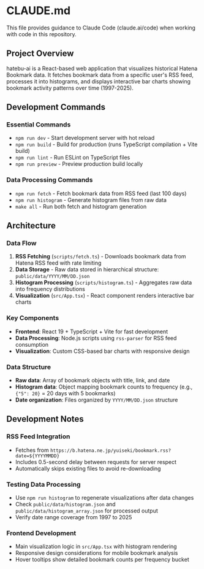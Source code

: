 # CLAUDE.md

This file provides guidance to Claude Code (claude.ai/code) when working with code in this repository.

## Project Overview

hatebu-ai is a React-based web application that visualizes historical Hatena Bookmark data. It fetches bookmark data from a specific user's RSS feed, processes it into histograms, and displays interactive bar charts showing bookmark activity patterns over time (1997-2025).

## Development Commands

### Essential Commands
- `npm run dev` - Start development server with hot reload
- `npm run build` - Build for production (runs TypeScript compilation + Vite build)
- `npm run lint` - Run ESLint on TypeScript files
- `npm run preview` - Preview production build locally

### Data Processing Commands
- `npm run fetch` - Fetch bookmark data from RSS feed (last 100 days)
- `npm run histogram` - Generate histogram files from raw data
- `make all` - Run both fetch and histogram generation

## Architecture

### Data Flow
1. **RSS Fetching** (`scripts/fetch.ts`) - Downloads bookmark data from Hatena RSS feed with rate limiting
2. **Data Storage** - Raw data stored in hierarchical structure: `public/data/YYYY/MM/DD.json`
3. **Histogram Processing** (`scripts/histogram.ts`) - Aggregates raw data into frequency distributions
4. **Visualization** (`src/App.tsx`) - React component renders interactive bar charts

### Key Components
- **Frontend**: React 19 + TypeScript + Vite for fast development
- **Data Processing**: Node.js scripts using `rss-parser` for RSS feed consumption
- **Visualization**: Custom CSS-based bar charts with responsive design

### Data Structure
- **Raw data**: Array of bookmark objects with title, link, and date
- **Histogram data**: Object mapping bookmark counts to frequency (e.g., `{"5": 20}` = 20 days with 5 bookmarks)
- **Date organization**: Files organized by `YYYY/MM/DD.json` structure

## Development Notes

### RSS Feed Integration
- Fetches from `https://b.hatena.ne.jp/yuiseki/bookmark.rss?date=${YYYYMMDD}`
- Includes 0.5-second delay between requests for server respect
- Automatically skips existing files to avoid re-downloading

### Testing Data Processing
 - Use `npm run histogram` to regenerate visualizations after data changes
 - Check `public/data/histogram.json` and `public/data/histogram_array.json` for processed output
- Verify date range coverage from 1997 to 2025

### Frontend Development
- Main visualization logic in `src/App.tsx` with histogram rendering
- Responsive design considerations for mobile bookmark analysis
- Hover tooltips show detailed bookmark counts per frequency bucket